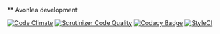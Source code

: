 ** Avonlea development

[![Code Climate](https://codeclimate.com/github/absalomedia/avonlea/badges/gpa.svg)](https://codeclimate.com/github/absalomedia/avonlea)
[![Scrutinizer Code Quality](https://scrutinizer-ci.com/g/absalomedia/avonlea/badges/quality-score.png?b=master)](https://scrutinizer-ci.com/g/absalomedia/avonlea/?branch=master)
[![Codacy Badge](https://api.codacy.com/project/badge/Grade/de38a7810dec4138b5ed2ddf3ab7ba3b)](https://www.codacy.com/app/media/avonlea?utm_source=github.com&amp;utm_medium=referral&amp;utm_content=absalomedia/avonlea&amp;utm_campaign=Badge_Grade) 
[![StyleCI](https://styleci.io/repos/59537089/shield)](https://styleci.io/repos/59537089)
